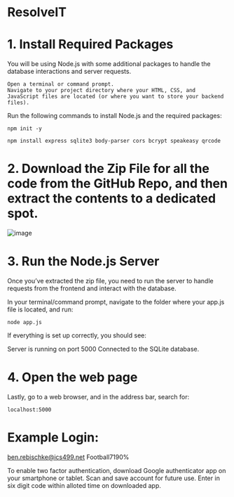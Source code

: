 # ResolveIT

# 1. Install Required Packages

You will be using Node.js with some additional packages to handle the database interactions and server requests.

    Open a terminal or command prompt.
    Navigate to your project directory where your HTML, CSS, and JavaScript files are located (or where you want to store your backend files).

Run the following commands to install Node.js and the required packages:

`npm init -y`

`npm install express sqlite3 body-parser cors bcrypt speakeasy qrcode`

# 2. Download the Zip File for all the code from the GitHub Repo, and then extract the contents to a dedicated spot.
![image](https://github.com/user-attachments/assets/a96aa9ea-5f0c-4807-a559-f668a22ad025)


# 3. Run the Node.js Server

Once you’ve extracted the zip file, you need to run the server to handle requests from the frontend and interact with the database.

In your terminal/command prompt, navigate to the folder where your app.js file is located, and run:

`node app.js`

If everything is set up correctly, you should see:

Server is running on port 5000
Connected to the SQLite database.

# 4. Open the web page

Lastly, go to a web browser, and in the address bar, search for:

`localhost:5000`

# Example Login:

ben.rebischke@ics499.net
Football7190%

To enable two factor authentication, download Google authenticator app on your smartphone or tablet. Scan and save account for future use.
Enter in six digit code within alloted time on downloaded app.
